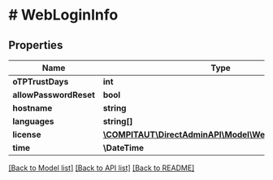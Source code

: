 # # WebLoginInfo

## Properties

Name | Type | Description | Notes
------------ | ------------- | ------------- | -------------
**oTPTrustDays** | **int** |  |
**allowPasswordReset** | **bool** |  |
**hostname** | **string** |  |
**languages** | **string[]** |  |
**license** | [**\COMPITAUT\DirectAdminAPI\Model\WebLoginLicenseInfo**](WebLoginLicenseInfo.md) |  |
**time** | **\DateTime** |  |

[[Back to Model list]](../../README.md#models) [[Back to API list]](../../README.md#endpoints) [[Back to README]](../../README.md)

